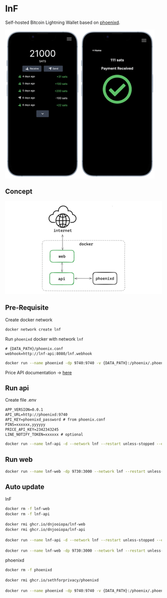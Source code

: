 # lnF

Self-hosted Bitcoin Lightning Wallet based on [phoenixd](https://github.com/ACINQ/phoenixd).

<div style="display: flex">
  <img alt="mobile-screenshot-home" src="./docs/images/mobile_home.png" height="480px" />
  <img alt="mobile-screenshot-received" src="./docs/images/mobile_received.png" height="480px" />
</div>

## Concept

<img alt="lnf-architecture" src="./docs/images/lnf-arch.png" style="max-height: 480px" />

## Pre-Requisite

Create docker network

```sh
docker network create lnf
```

Run `phoenixd` docker with network `lnf`

```env
# {DATA_PATH}/phoenix.conf
webhook=http://lnf-api:8080/lnf.webhook
```

```sh
docker run --name phoenixd -dp 9740:9740 -v {DATA_PATH}:/phoenix/.phoenix/ --network lnf --restart unless-stopped ghcr.io/sethforprivacy/phoenixd
```

Price API documentation -> [here](https://rapidapi.com/coingecko/api/coingecko)

## Run api

Create file .env

```env
APP_VERSION=0.0.1
API_URL=http://phoenixd:9740
API_KEY=phoenixd_password # from phoenix.conf
PINS=xxxxxx,yyyyyy
PRICE_API_KEY=2342343245
LINE_NOTIFY_TOKEN=xxxxxx # optional
```

```sh
docker run --name lnf-api -d --network lnf --restart unless-stopped --env-file .env -v {DATA_PATH}:/app/db ghcr.io/dnjooiopa/lnf-api
```

## Run web

```sh
docker run --name lnf-web -dp 9730:3000 --network lnf --restart unless-stopped ghcr.io/dnjooiopa/lnf-web
```

## Auto update

lnF

```sh
docker rm -f lnf-web
docker rm -f lnf-api

docker rmi ghcr.io/dnjooiopa/lnf-web
docker rmi ghcr.io/dnjooiopa/lnf-api

docker run --name lnf-api -d --network lnf --restart unless-stopped --env-file .env -v {DATA_PATH}:/app/db ghcr.io/dnjooiopa/lnf-api

docker run --name lnf-web -dp 9730:3000 --network lnf --restart unless-stopped ghcr.io/dnjooiopa/lnf-web
```

phoenixd

```sh
docker rm -f phoenixd

docker rmi ghcr.io/sethforprivacy/phoenixd

docker run --name phoenixd -dp 9740:9740 -v {DATA_PATH}:/phoenix/.phoenix/ --network lnf --restart unless-stopped ghcr.io/sethforprivacy/phoenixd
```
